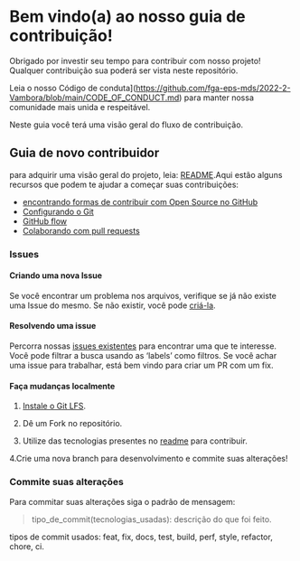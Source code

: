 # Bem vindo(a) ao nosso guia de contribuição!

Obrigado por investir seu tempo para contribuir com nosso projeto! Qualquer contribuição sua poderá ser vista neste repositório.

Leia o nosso Código de conduta](https://github.com/fga-eps-mds/2022-2-Vambora/blob/main/CODE_OF_CONDUCT.md)  para manter nossa comunidade mais unida e respeitável.

Neste guia você terá uma visão geral do fluxo de contribuição.

## Guia de novo contribuidor

para adquirir uma visão geral do projeto, leia: [README](README.md).Aqui estão alguns recursos que podem te ajudar a começar suas contribuições:

- [encontrando formas de contribuir com Open Source no GitHub](https://docs.github.com/en/get-started/exploring-projects-on-github/finding-ways-to-contribute-to-open-source-on-github)
- [Configurando o Git](https://docs.github.com/en/get-started/quickstart/set-up-git)
- [GitHub flow](https://docs.github.com/en/get-started/quickstart/github-flow)
- [Colaborando com pull requests](https://docs.github.com/en/github/collaborating-with-pull-requests)

### Issues

#### Criando uma nova Issue

Se você encontrar um problema nos arquivos, verifique se já não existe uma Issue do mesmo. Se não existir, você pode [criá-la](https://github.com/fga-eps-mds/2022-2-Vambora/issues/new/choose). 

#### Resolvendo uma issue

Percorra nossas [issues existentes](https://github.com/fga-eps-mds/2022-2-Vambora/issues) para encontrar uma que te interesse. Você pode filtrar a busca usando as ‘labels’ como filtros. Se você achar uma issue para trabalhar, está bem vindo para criar um PR com um fix.

#### Faça mudanças localmente

1. [Instale o Git LFS](https://docs.github.com/en/github/managing-large-files/versioning-large-files/installing-git-large-file-storage).

2. Dê um Fork no repositório.

3. Utilize das tecnologias presentes no [readme](https://github.com/fga-eps-mds/2022-2-Vambora#tecnologias) para contribuir.

4.Crie uma nova branch para desenvolvimento e commite suas alterações!

### Commite suas alterações

Para commitar suas alterações siga o padrão de mensagem:
> tipo_de_commit(tecnologias_usadas): descrição do que foi feito.

tipos de commit usados: feat, fix, docs, test, build, perf, style, refactor, chore, ci.
